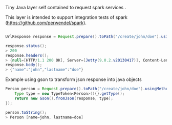 Tiny Java layer self contained to request spark services .

This layer is intended to support integration tests of spark (https://github.com/perwendel/spark).


```java

UrlResponse response = Request.prepare().toPath("/create/john/doe").usingMethod(HttpMethod.GET).submit();

response.status();
> 200
response.headers();
> {null=[HTTP/1.1 200 OK], Server=[Jetty(9.0.2.v20130417)], Content-Length=[27], Content-Type=[text/html; charset=UTF-8]}
response.body();
> {"name":"john","lastname":"doe"}
```

Example using gson to transform json response into java objects

```java
Person person = Request.prepare().toPath("/create/john/doe").usingMethod(HttpMethod.GET).submit((response) -> {
	Type type = new TypeToken<Person>(){}.getType();
	return new Gson().fromJson(response, type);
});

person.toString();
> Person [name=john, lastname=doe]

```
